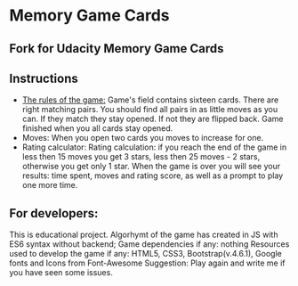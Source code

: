 # Memory Game Cards

## Fork for Udacity Memory Game Cards

## Instructions 

* [The rules of the game:](#instructions)
Game's field contains sixteen cards. There are right matching pairs. You should find all pairs in as little moves as you can. If they match they stay opened. If not they are flipped back. Game finished when you all cards stay opened. 
* Moves: When you open two cards you moves to increase for one.
* Rating calculator: Rating calculation: if you reach the end of the game in less then 15 moves you get 3 stars, less then 25 moves - 2 stars, otherwise you get only 1 star.
When the game is over you will see your results: time spent, moves and rating score, as well as a prompt to play one more time.



## For developers:
This is educational project. Algorhymt of the game has created in JS with ES6 syntax without backend;
Game dependencies if any: nothing
Resources used to develop the game if any: HTML5, CSS3, Bootstrap(v.4.6.1), Google fonts and Icons from Font-Awesome
Suggestion: Play again and write me if you have seen some issues.



